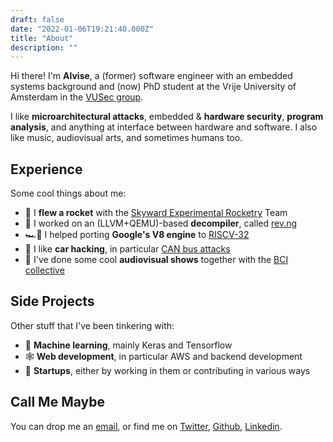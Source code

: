 ```yaml
---
draft: false
date: "2022-01-06T19:21:40.000Z"
title: "About"
description: ""
---
```



Hi there! I'm **Alvise**, a (former) software engineer with an embedded systems background and (now) PhD student at the Vrije University of Amsterdam in the [VUSec group](https://www.vusec.net/people/alvise-dft/).

I like **microarchitectural attacks**, embedded & **hardware security**, **program analysis**, and anything at interface between hardware and software. I also like music, audiovisual arts, and sometimes humans too.

## Experience

Some cool things about me:

- 🚀 I **flew a rocket** with the [Skyward Experimental Rocketry](https://skywarder.eu) Team
- 🐉 I worked on an (LLVM+QEMU)-based **decompiler**, called [rev.ng](https://rev.ng)
- 🏎💨 I helped porting **Google's V8 engine** to [RISCV-32](https://chromium-review.googlesource.com/c/v8/v8/+/3807124)
- 🚗 I like **car hacking**, in particular [CAN bus attacks](https://dl.acm.org/doi/abs/10.1145/3548606.3560618)
- 🔦 I've done some cool **audiovisual shows** together with the [BCI collective](https://beyondcommonideas.org)

## Side Projects

Other stuff that I've been tinkering with:

- 🤖 **Machine learning**, mainly Keras and Tensorflow
- 🕸️ **Web development**, in particular AWS and backend development
- 🦄 **Startups**, either by working in them or contributing in various ways


## Call Me Maybe

You can drop me an [email](adefaveritron@gmail.com), or find me on [Twitter](https://twitter.com/HBitmasks), [Github](https://github.com/AlviseDeFaveri), [Linkedin](https://linkedin.com/in/alvise-dft).
